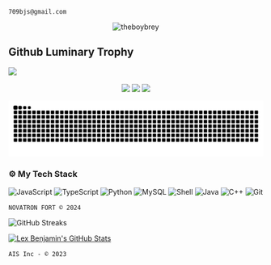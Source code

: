```
709bjs@gmail.com
```
<p align="center"> <img src="https://komarev.com/ghpvc/?username=theboybrey&label=Profile%20views&color=e91e63&style=flat" alt="theboybrey" /> </p>
<h2 align="left">Github Luminary Trophy</h2>
<img width=900 src="https://github-profile-trophy.vercel.app/?username=theboybrey&column=8&theme=gruvbox&no-frame=false"/>

<p align="center">
<a href="[http://bit.ly/abessilfielinkedin](https://www.linkedin.com/in/abessilfie/)"><img src="https://img.shields.io/badge/-abessilfie-0077B5?style=flat&logo=Linkedin&logoColor=white"/></a>
<a href="[http://bit.ly/bibabreytwitter](https://x.com/bibabrey/)"><img src="https://img.shields.io/badge/-@bibabrey-%231DA1F2?style=flat&logo=twitter&logoColor=white"/></a>
<a href="mailto:709bjs@gmail.com"><img src="https://img.shields.io/badge/-709bjs@duck.com-D14836?style=flat&logo=Gmail&logoColor=white"/></a>
</p>

![Snake animation](https://github.com/GuillaumeFalourd/GuillaumeFalourd/blob/output/github-contribution-grid-snake.svg)
<h3 align="left">⚙ My Tech Stack </h3>

![JavaScript](https://img.shields.io/badge/-JS-05122A?style=flat&logo=JavaScript)
![TypeScript](https://img.shields.io/badge/-TS-05122A?style=flat&logo=TypeScript)
![Python](https://img.shields.io/badge/-Python-05122A?style=flat&logo=python)
![MySQL](https://img.shields.io/badge/-MySQL-05122A?style=flat&logo=MySQL)
![Shell](https://img.shields.io/badge/Shell-05122A?style=flat&logo=gnu-bash&logoColor=white)
![Java](https://img.shields.io/badge/-Java-05122A?style=flat&logo=Java&logoColor=white)
![C++](https://img.shields.io/badge/-C++-05122A?style=flat&logo=cpp)
![Git](https://img.shields.io/badge/-Git-05122A?style=flat&logo=git)  


<!--
```
All Rights Reserved © Bibabrey 2023 </>
``` --->

```
NOVATRON FORT © 2024
```

![GitHub Streaks](http://github-readme-streak-stats.herokuapp.com?user=theboybrey&theme=dark&hide_border=true&card_width=800)

<!-- ![](https://github-profile-summary-cards.vercel.app/api/cards/profile-details?username=theboybrey&theme=dark)  -->
<!--![](https://github-profile-summary-cards.vercel.app/api/cards/most-commit-language?username=theboybrey&theme=dark) -->




[![Lex Benjamin's GitHub Stats](https://github-readme-stats.vercel.app/api?username=theboybrey&card_width=800&show_icons=true&theme=dark&hide_border=true)](https://github.com/theboybrey)

 <!--[![Top Langs](https://github-readme-stats.vercel.app/api/top-langs/?username=theboybrey&card_width=800&size_weight=0.5&count_weight=0.5&langs_count=6&theme=dark&hide_border=true)](https://github.com/anuraghazra/github-readme-stats)-->



```
AIS Inc - © 2023 
```

<!-- éxplore Showcase -->


 

